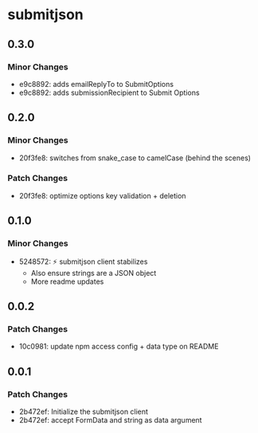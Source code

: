 # submitjson

## 0.3.0

### Minor Changes

- e9c8892: adds emailReplyTo to SubmitOptions
- e9c8892: adds submissionRecipient to Submit Options

## 0.2.0

### Minor Changes

- 20f3fe8: switches from snake_case to camelCase (behind the scenes)

### Patch Changes

- 20f3fe8: optimize options key validation + deletion

## 0.1.0

### Minor Changes

- 5248572: ⚡️ submitjson client stabilizes
  - Also ensure strings are a JSON object
  - More readme updates

## 0.0.2

### Patch Changes

- 10c0981: update npm access config + data type on README

## 0.0.1

### Patch Changes

- 2b472ef: Initialize the submitjson client
- 2b472ef: accept FormData and string as data argument
